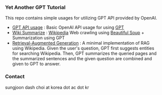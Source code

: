 ### Yet Another GPT Tutorial

This repo contains simple usages for utilizing GPT API provided by OpenAI. 
- [GPT API usage](https://github.com/sjchoi86/yet-another-gpt-tutorial/blob/main/code/demo_gpt_01_chat.ipynb)
: Basic OpenAI API usage for using [GPT](https://openai.com/gpt-4)
- [Wiki Summarize](https://github.com/sjchoi86/yet-another-gpt-tutorial/blob/main/code/demo_webcrawl_01_wiki.ipynb)
: [Wikipedia](https://www.wikipedia.org/) Web crawling using [Beautiful Soup](https://www.crummy.com/software/BeautifulSoup/bs4/doc/) + Summarization using GPT
- [Retrieval-Augmented Generation](https://github.com/sjchoi86/yet-another-gpt-tutorial/blob/main/code/demo_gpt_02_rag.ipynb)
: A minimal implementation of RAG using Wikipedia. Given the user's question, GPT first suggests entities for searching Wikipedia. Then, GPT summarizes the queried pages and the summarized sentences and the given question are combined and given to GPT to answer. 

### Contact
sungjoon dash choi at korea dot ac dot kr
